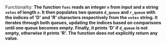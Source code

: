 Functionality: **The function `func` reads an integer `n` from input and a string `votes` of length `n`. It then populates two queues `d_queue` and `r_queue` with the indices of 'D' and 'R' characters respectively from the `votes` string. It iterates through both queues, updating the indices based on comparisons until one queue becomes empty. Finally, it prints 'D' if `d_queue` is not empty, otherwise it prints 'R'. The function does not explicitly return any value.**